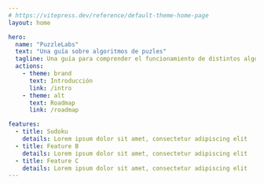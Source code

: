 ```yaml
---
# https://vitepress.dev/reference/default-theme-home-page
layout: home

hero:
  name: "PuzzleLabs"
  text: "Una guía sobre algoritmos de puzles"
  tagline: Una guía para comprender el funcionamiento de distintos algoritmos de puzles
  actions:
    - theme: brand
      text: Introducción
      link: /intro
    - theme: alt
      text: Roadmap
      link: /roadmap

features:
  - title: Sudoku
    details: Lorem ipsum dolor sit amet, consectetur adipiscing elit
  - title: Feature B
    details: Lorem ipsum dolor sit amet, consectetur adipiscing elit
  - title: Feature C
    details: Lorem ipsum dolor sit amet, consectetur adipiscing elit
---
```


